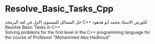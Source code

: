 # Resolve_Basic_Tasks_Cpp

 حل المسائل للمستوى الاول في لغة البرمجة C++ لكورس الاستاذ محمد ابو هدهود <br/>
  Resolve Basic Tasks in C++ <br/>
  Solving problems for the first level in the C++ programming language for the course of Professor "Mohammed Abu-Hadhoud"

